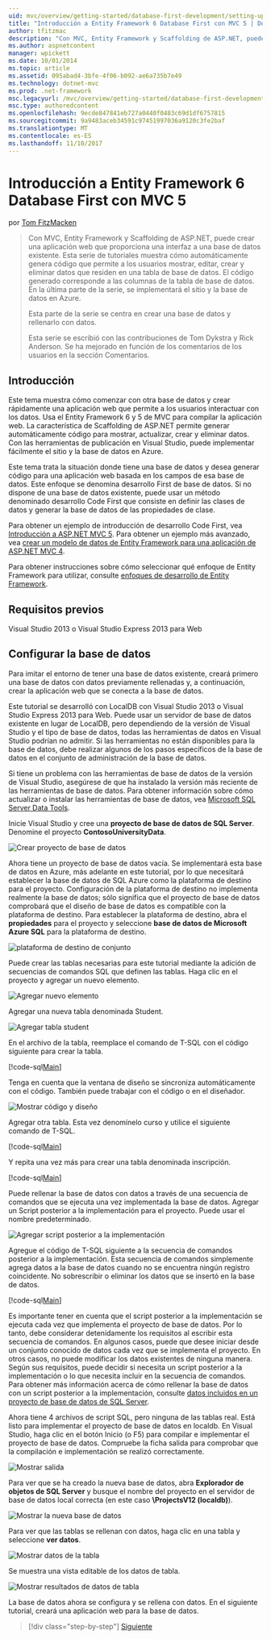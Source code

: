 ```yaml
---
uid: mvc/overview/getting-started/database-first-development/setting-up-database
title: "Introducción a Entity Framework 6 Database First con MVC 5 | Documentos de Microsoft"
author: tfitzmac
description: "Con MVC, Entity Framework y Scaffolding de ASP.NET, puede crear una aplicación web que proporciona una interfaz a una base de datos existente. Este tutorial seri..."
ms.author: aspnetcontent
manager: wpickett
ms.date: 10/01/2014
ms.topic: article
ms.assetid: 095abad4-3bfe-4f06-b092-ae6a735b7e49
ms.technology: dotnet-mvc
ms.prod: .net-framework
msc.legacyurl: /mvc/overview/getting-started/database-first-development/setting-up-database
msc.type: authoredcontent
ms.openlocfilehash: 9ecde847841eb727a0440f0483c69d1df6757815
ms.sourcegitcommit: 9a9483aceb34591c97451997036a9120c3fe2baf
ms.translationtype: MT
ms.contentlocale: es-ES
ms.lasthandoff: 11/10/2017
---
```

<a name="getting-started-with-entity-framework-6-database-first-using-mvc-5"></a>Introducción a Entity Framework 6 Database First con MVC 5
====================
por [Tom FitzMacken](https://github.com/tfitzmac)

> Con MVC, Entity Framework y Scaffolding de ASP.NET, puede crear una aplicación web que proporciona una interfaz a una base de datos existente. Esta serie de tutoriales muestra cómo automáticamente genera código que permite a los usuarios mostrar, editar, crear y eliminar datos que residen en una tabla de base de datos. El código generado corresponde a las columnas de la tabla de base de datos. En la última parte de la serie, se implementará el sitio y la base de datos en Azure.
> 
> Esta parte de la serie se centra en crear una base de datos y rellenarlo con datos.
> 
> Esta serie se escribió con las contribuciones de Tom Dykstra y Rick Anderson. Se ha mejorado en función de los comentarios de los usuarios en la sección Comentarios.


## <a name="introduction"></a>Introducción

Este tema muestra cómo comenzar con otra base de datos y crear rápidamente una aplicación web que permite a los usuarios interactuar con los datos. Usa el Entity Framework 6 y 5 de MVC para compilar la aplicación web. La característica de Scaffolding de ASP.NET permite generar automáticamente código para mostrar, actualizar, crear y eliminar datos. Con las herramientas de publicación en Visual Studio, puede implementar fácilmente el sitio y la base de datos en Azure.

Este tema trata la situación donde tiene una base de datos y desea generar código para una aplicación web basada en los campos de esa base de datos. Este enfoque se denomina desarrollo First de base de datos. Si no dispone de una base de datos existente, puede usar un método denominado desarrollo Code First que consiste en definir las clases de datos y generar la base de datos de las propiedades de clase.

Para obtener un ejemplo de introducción de desarrollo Code First, vea [Introducción a ASP.NET MVC 5](../introduction/getting-started.md). Para obtener un ejemplo más avanzado, vea [crear un modelo de datos de Entity Framework para una aplicación de ASP.NET MVC 4](../getting-started-with-ef-using-mvc/creating-an-entity-framework-data-model-for-an-asp-net-mvc-application.md).

Para obtener instrucciones sobre cómo seleccionar qué enfoque de Entity Framework para utilizar, consulte [enfoques de desarrollo de Entity Framework](https://msdn.microsoft.com/en-us/library/ms178359.aspx#dbfmfcf).

## <a name="prerequisites"></a>Requisitos previos

Visual Studio 2013 o Visual Studio Express 2013 para Web

## <a name="set-up-the-database"></a>Configurar la base de datos

Para imitar el entorno de tener una base de datos existente, creará primero una base de datos con datos previamente rellenadas y, a continuación, crear la aplicación web que se conecta a la base de datos.

Este tutorial se desarrolló con LocalDB con Visual Studio 2013 o Visual Studio Express 2013 para Web. Puede usar un servidor de base de datos existente en lugar de LocalDB, pero dependiendo de la versión de Visual Studio y el tipo de base de datos, todas las herramientas de datos en Visual Studio podrían no admitir. Si las herramientas no están disponibles para la base de datos, debe realizar algunos de los pasos específicos de la base de datos en el conjunto de administración de la base de datos.

Si tiene un problema con las herramientas de base de datos de la versión de Visual Studio, asegúrese de que ha instalado la versión más reciente de las herramientas de base de datos. Para obtener información sobre cómo actualizar o instalar las herramientas de base de datos, vea [Microsoft SQL Server Data Tools](https://msdn.microsoft.com/en-us/data/hh297027).

Inicie Visual Studio y cree una **proyecto de base de datos de SQL Server**. Denomine el proyecto **ContosoUniversityData**.

![Crear proyecto de base de datos](setting-up-database/_static/image1.png)

Ahora tiene un proyecto de base de datos vacía. Se implementará esta base de datos en Azure, más adelante en este tutorial, por lo que necesitará establecer la base de datos de SQL Azure como la plataforma de destino para el proyecto. Configuración de la plataforma de destino no implementa realmente la base de datos; sólo significa que el proyecto de base de datos comprobará que el diseño de base de datos es compatible con la plataforma de destino. Para establecer la plataforma de destino, abra el **propiedades** para el proyecto y seleccione **base de datos de Microsoft Azure SQL** para la plataforma de destino.

![plataforma de destino de conjunto](setting-up-database/_static/image2.png)

Puede crear las tablas necesarias para este tutorial mediante la adición de secuencias de comandos SQL que definen las tablas. Haga clic en el proyecto y agregar un nuevo elemento.

![Agregar nuevo elemento](setting-up-database/_static/image3.png)

Agregar una nueva tabla denominada Student.

![Agregar tabla student](setting-up-database/_static/image4.png)

En el archivo de la tabla, reemplace el comando de T-SQL con el código siguiente para crear la tabla.

[!code-sql[Main](setting-up-database/samples/sample1.sql)]

Tenga en cuenta que la ventana de diseño se sincroniza automáticamente con el código. También puede trabajar con el código o en el diseñador.

![Mostrar código y diseño](setting-up-database/_static/image5.png)

Agregar otra tabla. Esta vez denomínelo curso y utilice el siguiente comando de T-SQL.

[!code-sql[Main](setting-up-database/samples/sample2.sql)]

Y repita una vez más para crear una tabla denominada inscripción.

[!code-sql[Main](setting-up-database/samples/sample3.sql)]

Puede rellenar la base de datos con datos a través de una secuencia de comandos que se ejecuta una vez implementada la base de datos. Agregar un Script posterior a la implementación para el proyecto. Puede usar el nombre predeterminado.

![Agregar script posterior a la implementación](setting-up-database/_static/image6.png)

Agregue el código de T-SQL siguiente a la secuencia de comandos posterior a la implementación. Esta secuencia de comandos simplemente agrega datos a la base de datos cuando no se encuentra ningún registro coincidente. No sobrescribir o eliminar los datos que se insertó en la base de datos.

[!code-sql[Main](setting-up-database/samples/sample4.sql)]

Es importante tener en cuenta que el script posterior a la implementación se ejecuta cada vez que implementa el proyecto de base de datos. Por lo tanto, debe considerar detenidamente los requisitos al escribir esta secuencia de comandos. En algunos casos, puede que desee iniciar desde un conjunto conocido de datos cada vez que se implementa el proyecto. En otros casos, no puede modificar los datos existentes de ninguna manera. Según sus requisitos, puede decidir si necesita un script posterior a la implementación o lo que necesita incluir en la secuencia de comandos. Para obtener más información acerca de cómo rellenar la base de datos con un script posterior a la implementación, consulte [datos incluidos en un proyecto de base de datos de SQL Server](https://blogs.msdn.com/b/ssdt/archive/2012/02/02/including-data-in-an-sql-server-database-project.aspx).

Ahora tiene 4 archivos de script SQL, pero ninguna de las tablas real. Está listo para implementar el proyecto de base de datos en localdb. En Visual Studio, haga clic en el botón Inicio (o F5) para compilar e implementar el proyecto de base de datos. Compruebe la ficha salida para comprobar que la compilación e implementación se realizó correctamente.

![Mostrar salida](setting-up-database/_static/image7.png)

Para ver que se ha creado la nueva base de datos, abra **Explorador de objetos de SQL Server** y busque el nombre del proyecto en el servidor de base de datos local correcta (en este caso **\ProjectsV12 (localdb)**).

![Mostrar la nueva base de datos](setting-up-database/_static/image8.png)

Para ver que las tablas se rellenan con datos, haga clic en una tabla y seleccione **ver datos**.

![Mostrar datos de la tabla](setting-up-database/_static/image9.png)

Se muestra una vista editable de los datos de tabla.

![Mostrar resultados de datos de tabla](setting-up-database/_static/image10.png)

La base de datos ahora se configura y se rellena con datos. En el siguiente tutorial, creará una aplicación web para la base de datos.

>[!div class="step-by-step"]
[Siguiente](creating-the-web-application.md)
